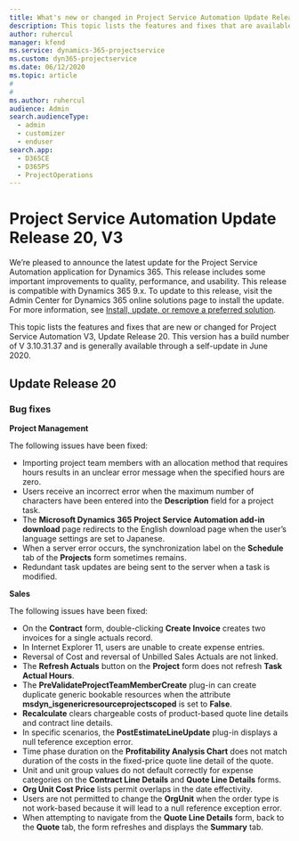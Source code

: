 ```yaml
---
title: What's new or changed in Project Service Automation Update Release 20, V3
description: This topic lists the features and fixes that are available in Project Service Automation Update Release 20, V3
author: ruhercul
manager: kfend
ms.service: dynamics-365-projectservice
ms.custom: dyn365-projectservice
ms.date: 06/12/2020
ms.topic: article
#
#
ms.author: ruhercul
audience: Admin
search.audienceType: 
  - admin
  - customizer
  - enduser
search.app: 
  - D365CE
  - D365PS
  - ProjectOperations
---
```


# Project Service Automation Update Release 20, V3

We’re pleased to announce the latest update for the Project Service Automation application for Dynamics 365. This release includes some important improvements to quality, performance, and usability. This release is compatible with Dynamics 365 9.x. To update to this release, visit the Admin Center for Dynamics 365 online solutions page to install the update. For more information, see [Install, update, or remove a preferred solution](https://docs.microsoft.com/power-platform/admin/install-remove-preferred-solution).

This topic lists the features and fixes that are new or changed for Project Service Automation V3, Update Release 20. This version has a build number of V 3.10.31.37 and is generally available through a self-update in June 2020.

## Update Release 20

### Bug fixes

**Project Management**

The following issues have been fixed:

- Importing project team members with an allocation method that requires hours results in an unclear error message when the specified hours are zero.
- Users receive an incorrect error when the maximum number of characters have been entered into the **Description** field for a project task.
- The **Microsoft Dynamics 365 Project Service Automation add-in download** page redirects to the English download page when the user’s language settings are set to Japanese.
- When a server error occurs, the synchronization label on the **Schedule** tab of the **Projects** form sometimes remains.
- Redundant task updates are being sent to the server when a task is modified.

**Sales**

The following issues have been fixed:

- On the **Contract** form, double-clicking **Create Invoice** creates two invoices for a single actuals record.
- In Internet Explorer 11, users are unable to create expense entries.
- Reversal of Cost and reversal of Unbilled Sales Actuals are not linked.
- The **Refresh Actuals** button on the **Project** form does not refresh **Task Actual Hours**.
- The **PreValidateProjectTeamMemberCreate** plug-in can create duplicate generic bookable resources when the attribute **msdyn_isgenericresourceprojectscoped** is set to **False**.
- **Recalculate** clears chargeable costs of product-based quote line details and contract line details.
- In specific scenarios, the **PostEstimateLineUpdate** plug-in displays a null teference exception error.
- Time phase duration on the **Profitability Analysis Chart** does not match duration of the costs in the fixed-price quote line detail of the quote.
- Unit and unit group values do not default correctly for expense categories on the **Contract Line Details** and **Quote Line Details** forms.
- **Org Unit Cost Price** lists permit overlaps in the date effectivity.
- Users are not permitted to change the **OrgUnit** when the order type is not work-based because it will lead to a null reference exception error.
- When attempting to navigate from the **Quote Line Details** form, back to the **Quote** tab, the form refreshes and displays the **Summary** tab.
